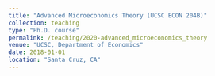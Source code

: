 ```yaml
---
title: "Advanced Microeconomics Theory (UCSC ECON 204B)"
collection: teaching
type: "Ph.D. course"
permalink: /teaching/2020-advanced_microeconomics_theory
venue: "UCSC, Department of Economics"
date: 2018-01-01
location: "Santa Cruz, CA"
---
```

<!--
[Check my notes here https://kmlv.github.io/Econ100A_F17/](https://kmlv.github.io/Econ100A_F17/)

<!-- Heading 1 -->
<!-- ====== -->

<!-- Heading 2 -->
<!-- ====== -->

<!-- Heading 3 -->
<!-- ====== -->
